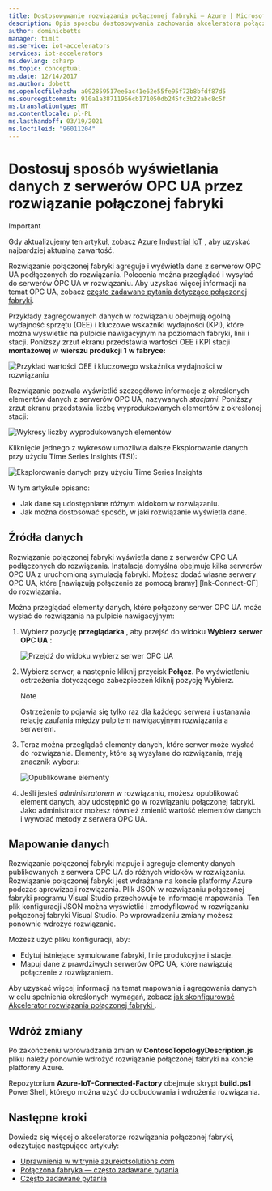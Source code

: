 ```yaml
---
title: Dostosowywanie rozwiązania połączonej fabryki — Azure | Microsoft Docs
description: Opis sposobu dostosowywania zachowania akceleratora połączonej fabryki.
author: dominicbetts
manager: timlt
ms.service: iot-accelerators
services: iot-accelerators
ms.devlang: csharp
ms.topic: conceptual
ms.date: 12/14/2017
ms.author: dobett
ms.openlocfilehash: a092859517ee6ac41e62e55fe95f72b8bfdf87d5
ms.sourcegitcommit: 910a1a38711966cb171050db245fc3b22abc8c5f
ms.translationtype: MT
ms.contentlocale: pl-PL
ms.lasthandoff: 03/19/2021
ms.locfileid: "96011204"
---
```

# <a name="customize-how-the-connected-factory-solution-displays-data-from-your-opc-ua-servers"></a>Dostosuj sposób wyświetlania danych z serwerów OPC UA przez rozwiązanie połączonej fabryki

> [!IMPORTANT]
> Gdy aktualizujemy ten artykuł, zobacz [Azure Industrial IoT](https://azure.github.io/Industrial-IoT/) , aby uzyskać najbardziej aktualną zawartość.

Rozwiązanie połączonej fabryki agreguje i wyświetla dane z serwerów OPC UA podłączonych do rozwiązania. Polecenia można przeglądać i wysyłać do serwerów OPC UA w rozwiązaniu. Aby uzyskać więcej informacji na temat OPC UA, zobacz [często zadawane pytania dotyczące połączonej fabryki](iot-accelerators-faq-cf.md).

Przykłady zagregowanych danych w rozwiązaniu obejmują ogólną wydajność sprzętu (OEE) i kluczowe wskaźniki wydajności (KPI), które można wyświetlić na pulpicie nawigacyjnym na poziomach fabryki, linii i stacji. Poniższy zrzut ekranu przedstawia wartości OEE i KPI stacji **montażowej** w **wierszu produkcji 1** **w fabryce:**

![Przykład wartości OEE i kluczowego wskaźnika wydajności w rozwiązaniu][img-oee-kpi]

Rozwiązanie pozwala wyświetlić szczegółowe informacje z określonych elementów danych z serwerów OPC UA, nazywanych *stacjami*. Poniższy zrzut ekranu przedstawia liczbę wyprodukowanych elementów z określonej stacji:

![Wykresy liczby wyprodukowanych elementów][img-manufactured-items]

Kliknięcie jednego z wykresów umożliwia dalsze Eksplorowanie danych przy użyciu Time Series Insights (TSI):

![Eksplorowanie danych przy użyciu Time Series Insights][img-tsi]

W tym artykule opisano:

- Jak dane są udostępniane różnym widokom w rozwiązaniu.
- Jak można dostosować sposób, w jaki rozwiązanie wyświetla dane.

## <a name="data-sources"></a>Źródła danych

Rozwiązanie połączonej fabryki wyświetla dane z serwerów OPC UA podłączonych do rozwiązania. Instalacja domyślna obejmuje kilka serwerów OPC UA z uruchomioną symulacją fabryki. Możesz dodać własne serwery OPC UA, które [nawiązują połączenie za pomocą bramy] [lnk-Connect-CF] do rozwiązania.

Można przeglądać elementy danych, które połączony serwer OPC UA może wysłać do rozwiązania na pulpicie nawigacyjnym:

1. Wybierz pozycję **przeglądarka** , aby przejść do widoku **Wybierz serwer OPC UA** :

    ![Przejdź do widoku wybierz serwer OPC UA][img-select-server]

1. Wybierz serwer, a następnie kliknij przycisk **Połącz**. Po  wyświetleniu ostrzeżenia dotyczącego zabezpieczeń kliknij pozycję Wybierz.

    > [!NOTE]
    > Ostrzeżenie to pojawia się tylko raz dla każdego serwera i ustanawia relację zaufania między pulpitem nawigacyjnym rozwiązania a serwerem.

1. Teraz można przeglądać elementy danych, które serwer może wysłać do rozwiązania. Elementy, które są wysyłane do rozwiązania, mają znacznik wyboru:

    ![Opublikowane elementy][img-published]

1. Jeśli jesteś *administratorem* w rozwiązaniu, możesz opublikować element danych, aby udostępnić go w rozwiązaniu połączonej fabryki. Jako administrator możesz również zmienić wartość elementów danych i wywołać metody z serwera OPC UA.

## <a name="map-the-data"></a>Mapowanie danych

Rozwiązanie połączonej fabryki mapuje i agreguje elementy danych publikowanych z serwera OPC UA do różnych widoków w rozwiązaniu. Rozwiązanie połączonej fabryki jest wdrażane na koncie platformy Azure podczas aprowizacji rozwiązania. Plik JSON w rozwiązaniu połączonej fabryki programu Visual Studio przechowuje te informacje mapowania. Ten plik konfiguracji JSON można wyświetlić i zmodyfikować w rozwiązaniu połączonej fabryki Visual Studio. Po wprowadzeniu zmiany możesz ponownie wdrożyć rozwiązanie.

Możesz użyć pliku konfiguracji, aby:

- Edytuj istniejące symulowane fabryki, linie produkcyjne i stacje.
- Mapuj dane z prawdziwych serwerów OPC UA, które nawiązują połączenie z rozwiązaniem.

Aby uzyskać więcej informacji na temat mapowania i agregowania danych w celu spełnienia określonych wymagań, zobacz [jak skonfigurować Akcelerator rozwiązania połączonej fabryki ](iot-accelerators-connected-factory-configure.md).

## <a name="deploy-the-changes"></a>Wdróż zmiany

Po zakończeniu wprowadzania zmian w **ContosoTopologyDescription.js** pliku należy ponownie wdrożyć rozwiązanie połączonej fabryki na koncie platformy Azure.

Repozytorium **Azure-IoT-Connected-Factory** obejmuje skrypt **build.ps1** PowerShell, którego można użyć do odbudowania i wdrożenia rozwiązania.

## <a name="next-steps"></a>Następne kroki

Dowiedz się więcej o akceleratorze rozwiązania połączonej fabryki, odczytując następujące artykuły:

* [Uprawnienia w witrynie azureiotsolutions.com][lnk-permissions]
* [Połączona fabryka — często zadawane pytania](iot-accelerators-faq-cf.md)
* [Często zadawane pytania][lnk-faq]


[img-oee-kpi]: ./media/iot-accelerators-connected-factory-customize/oeenadkpi.png
[img-manufactured-items]: ./media/iot-accelerators-connected-factory-customize/manufactured.png
[img-tsi]: ./media/iot-accelerators-connected-factory-customize/tsi.png
[img-select-server]: ./media/iot-accelerators-connected-factory-customize/selectserver.png
[img-published]: ./media/iot-accelerators-connected-factory-customize/published.png


[lnk-permissions]: iot-accelerators-permissions.md
[lnk-faq]: iot-accelerators-faq.md
